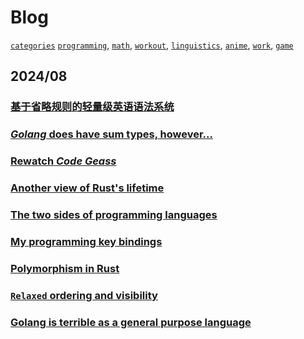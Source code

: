 # Blog

[`categories`](./category.md)
[`programming`](./category.md#programming), 
[`math`](./category.md#math), 
[`workout`](./category.md#workout),
[`linguistics`](./category.md#linguistics),
[`anime`](./category.md#anime),
[`work`](./category.md#work),
[`game`](./category.md#game)

## 2024/08

### [基于省略规则的轻量级英语语法系统](./journal/2024-08-19-01.md)
### [*Golang* does have sum types, however...](./journal/2024-08-11-04.md)
### [Rewatch *Code Geass*](./journal/2024-08-11-03.md)
### [Another view of Rust's lifetime](./journal/2024-08-11-02.md)
### [The two sides of programming languages](./journal/2024-08-11-01.md)
### [My programming key bindings](./journal/2024-08-10-01.md)
### [Polymorphism in Rust](./journal/2024-08-05-03.md)
### [`Relaxed` ordering and visibility](./journal/2024-08-05-02.md)
### [Golang is terrible as a general purpose language](./journal/2024-08-05-01.md)
